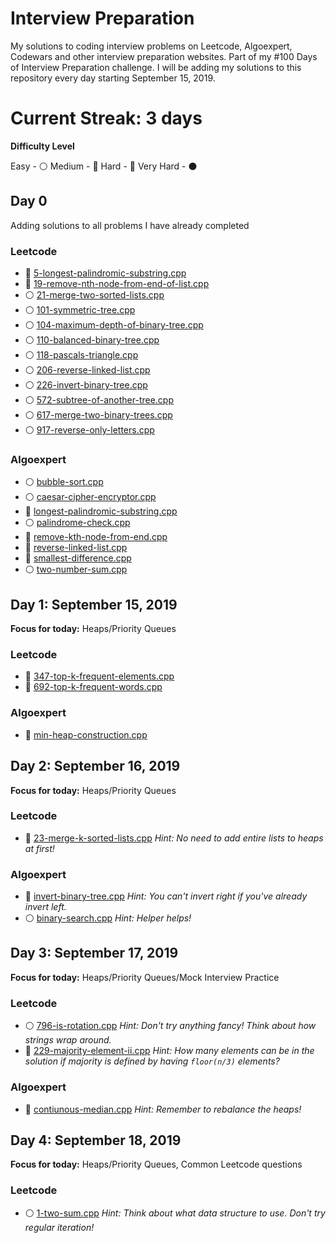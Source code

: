 # Interview Preparation
My solutions to coding interview problems on Leetcode, Algoexpert, Codewars and other interview preparation websites. Part of my #100 Days of Interview Preparation challenge. I will be adding my solutions to this repository every day starting September 15, 2019.

# Current Streak: 3 days

__Difficulty Level__
 
 Easy - :white_circle:
 Medium - :large_blue_circle:
 Hard - :red_circle:
 Very Hard - :black_circle:

## Day 0
Adding solutions to all problems I have already completed

<!-- Template for each day

 ## Day 1: September 15, 2019
__Focus for today:__ Heaps/Priority Queues

### Leetcode
* :white_circle: [5-longest-palindromic-substring.cpp](Leetcode/5-longest-palindromic-substring.cpp)
* :large_blue_circle: [5-longest-palindromic-substring.cpp](Leetcode/5-longest-palindromic-substring.cpp)

### Algoexpert
* :red_circle: [bubble-sort.cpp](Algoexpert/bubble-sort.cpp)

 -->

### Leetcode
* :large_blue_circle: [5-longest-palindromic-substring.cpp](Leetcode/5-longest-palindromic-substring.cpp) 
* :large_blue_circle: [19-remove-nth-node-from-end-of-list.cpp](Leetcode/19-remove-nth-node-from-end-of-list.cpp) 
* :white_circle: [21-merge-two-sorted-lists.cpp](Leetcode/21-merge-two-sorted-lists.cpp) 
* :white_circle: [101-symmetric-tree.cpp](Leetcode/101-symmetric-tree.cpp) 
* :white_circle: [104-maximum-depth-of-binary-tree.cpp](Leetcode/104-maximum-depth-of-binary-tree.cpp) 
* :white_circle: [110-balanced-binary-tree.cpp](Leetcode/110-balanced-binary-tree.cpp) 
* :white_circle: [118-pascals-triangle.cpp](Leetcode/118-pascals-triangle.cpp) 
* :white_circle: [206-reverse-linked-list.cpp](Leetcode/206-reverse-linked-list.cpp) 
* :white_circle: [226-invert-binary-tree.cpp](Leetcode/226-invert-binary-tree.cpp) 
* :white_circle: [572-subtree-of-another-tree.cpp](Leetcode/572-subtree-of-another-tree.cpp) 
* :white_circle: [617-merge-two-binary-trees.cpp](Leetcode/617-merge-two-binary-trees.cpp) 
* :white_circle: [917-reverse-only-letters.cpp](Leetcode/917-reverse-only-letters.cpp) 

### Algoexpert
* :white_circle: [bubble-sort.cpp](Algoexpert/bubble-sort.cpp) 
* :white_circle: [caesar-cipher-encryptor.cpp](Algoexpert/caesar-cipher-encryptor.cpp) 
* :large_blue_circle: [longest-palindromic-substring.cpp](Algoexpert/longest-palindromic-substring.cpp) 
* :white_circle: [palindrome-check.cpp](Algoexpert/palindrome-check.cpp) 
* :large_blue_circle: [remove-kth-node-from-end.cpp](Algoexpert/remove-kth-node-from-end.cpp) 
* :red_circle: [reverse-linked-list.cpp](Algoexpert/reverse-linked-list.cpp) 
* :large_blue_circle: [smallest-difference.cpp](Algoexpert/smallest-difference.cpp) 
* :white_circle: [two-number-sum.cpp](Algoexpert/two-number-sum.cpp) 

## Day 1: September 15, 2019
__Focus for today:__ Heaps/Priority Queues

### Leetcode
* :large_blue_circle: [347-top-k-frequent-elements.cpp](Leetcode/347-top-k-frequent-elements.cpp) 
* :large_blue_circle: [692-top-k-frequent-words.cpp](Leetcode/692-top-k-frequent-words.cpp) 

### Algoexpert
* :large_blue_circle: [min-heap-construction.cpp](Algoexpert/min-heap-construction.cpp) 

 ## Day 2: September 16, 2019
__Focus for today:__ Heaps/Priority Queues

### Leetcode
* :red_circle: [23-merge-k-sorted-lists.cpp](Leetcode/23-merge-k-sorted-lists.cpp) _Hint: No need to add entire lists to heaps at first!_

### Algoexpert
* :large_blue_circle: [invert-binary-tree.cpp](Algoexpert/invert-binary-tree.cpp) _Hint: You can't invert right if you've already invert left._
* :white_circle: [binary-search.cpp](Algoexpert/binary-search.cpp) _Hint: Helper helps!_

## Day 3: September 17, 2019
__Focus for today:__ Heaps/Priority Queues/Mock Interview Practice

### Leetcode
* :white_circle: [796-is-rotation.cpp](Leetcode/796-is-rotation.cpp) _Hint: Don't try anything fancy! Think about how strings wrap around._
* :large_blue_circle: [229-majority-element-ii.cpp](Leetcode/229-majority-element-ii.cpp) _Hint: How many elements can be in the solution if majority is defined by having `floor(n/3)` elements?_

### Algoexpert
* :red_circle: [contiunous-median.cpp](Algoexpert/contiunous-median.cpp) _Hint: Remember to rebalance the heaps!_

## Day 4: September 18, 2019
__Focus for today:__ Heaps/Priority Queues, Common Leetcode questions

### Leetcode
* :white_circle: [1-two-sum.cpp](Leetcode/1-two-sum.cpp) _Hint: Think about what data structure to use. Don't try regular iteration!_
<!-- * :large_blue_circle: [229-majority-element-ii.cpp](Leetcode/229-majority-element-ii.cpp) _Hint: How many elements can be in the solution if majority is defined by having `floor(n/3)` elements?_

### Algoexpert
* :red_circle: [contiunous-median.cpp](Algoexpert/contiunous-median.cpp) _Hint: Remember to rebalance the heaps!_ -->